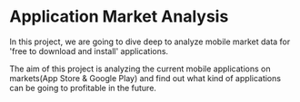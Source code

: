 # Application Market Analysis
In this project, we are going to dive deep to analyze mobile market data for 'free to download and install' applications.

The aim of this project is analyzing the current mobile applications on markets(App Store & Google Play) and find out what kind of applications can be going to profitable in the future.

